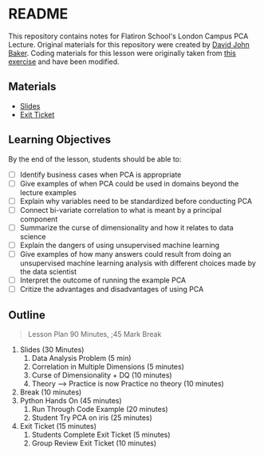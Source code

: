 # README 

This repository contains notes for Flatiron School's London Campus PCA Lecture.
Original materials for this repository were created by [David John Baker](https://github.com/davidjohnbaker1).
Coding materials for this lesson were originally taken from [this exercise](https://data.world/exercises/pca-exercise-1-solutions) and have been modified.



## Materials 

* [Slides](https://docs.google.com/presentation/d/1WmC9nnIaLsFY32sQ_VcLX9bWUwIlmGVAHR06PIgWCDE/edit?usp=sharing)
* [Exit Ticket](https://forms.gle/jB8FnpNL5yVbF1gG6)

## Learning Objectives

By the end of the lesson, students should be able to: 

* [ ] Identify business cases when PCA is appropriate
* [ ] Give examples of when PCA could be used in domains beyond the lecture examples
* [ ] Explain why variables need to be standardized before conducting PCA
* [ ] Connect bi-variate correlation to what is meant by a principal component
* [ ] Summarize the curse of dimensionality and how it relates to data science
* [ ] Explain the dangers of using unsupervised machine learning
* [ ] Give examples of how many answers could result from doing an unsupervised machine learning analysis with different choices made by the data scientist
* [ ] Interpret the outcome of running the example PCA
* [ ] Critize the advantages and disadvantages of using PCA

## Outline

> Lesson Plan 90 Minutes, ;45 Mark Break

1. Slides (30 Minutes)
	1. Data Analysis Problem (5 min) 
	2. Correlation in Multiple Dimensions (5 minutes) 
	3. Curse of Dimensionality + DQ (10 minutes) 
	4. Theory --> Practice is now Practice no theory (10 minutes) 
2. Break (10 minutes)
3. Python Hands On (45 minutes) 
	1. Run Through Code Example (20 minutes) 
	2. Student Try PCA on iris (25 minutes)  
4. Exit Ticket (15 minutes) 
	1. Students Complete Exit Ticket (5 minutes) 
	2. Group Review Exit Ticket (10 minutes)  










